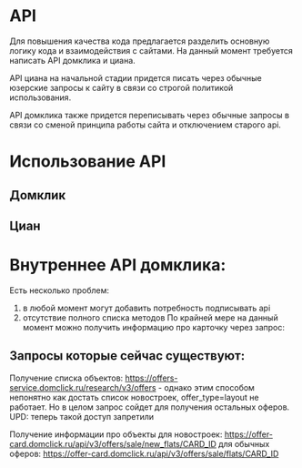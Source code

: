 API
=
Для повышения качества кода предлагается разделить основную логику кода и взаимодействия с сайтами. На данный момент требуется написать API домклика и циана. 

API циана на начальной стадии придется писать через обычные юзерские запросы к сайту в связи со строгой политикой использования.

API домклика также придется переписывать через обычные запросы в связи со сменой принципа работы сайта и отключением старого api. 

Использование API
=

Домклик
-

Циан
-

Внутреннее API домклика:
=
Есть несколько проблем:
1) в любой момент могут добавить потребность подписывать api
2) отсутствие полного списка методов
По крайней мере на данный момент можно получить информацию про карточку через запрос:

Запросы которые сейчас существуют:
-
Получение списка объектов:
https://offers-service.domclick.ru/research/v3/offers - однако этим способом непонятно как достать список новостроек, offer_type=layout не работает. Но в целом запрос сойдет для получения остальных оферов.  
UPD: теперь такой доступ запретили

Получение информации про объекты
для новостроек: https://offer-card.domclick.ru/api/v3/offers/sale/new_flats/CARD_ID 
для обычных оферов: https://offer-card.domclick.ru/api/v3/offers/sale/flats/CARD_ID 